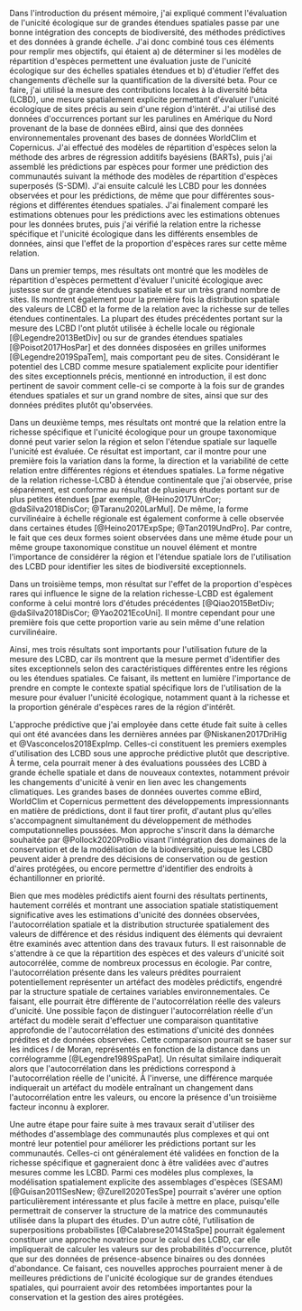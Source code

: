 Dans l'introduction du présent mémoire, j'ai expliqué comment l'évaluation de l'unicité écologique sur de grandes étendues spatiales passe par une bonne intégration des concepts de biodiversité, des méthodes prédictives et des données à grande échelle. J'ai donc combiné tous ces éléments pour remplir mes objectifs,  qui étaient a) de déterminer si les modèles de répartition d'espèces permettent une évaluation juste de l'unicité écologique sur des échelles spatiales étendues et b) d'étudier l’effet des changements d’échelle sur la quantification de la diversité beta. Pour ce faire, j'ai utilisé la mesure des contributions locales à la diversité bêta (LCBD), une mesure spatialement explicite permettant d'évaluer l'unicité écologique de sites précis au sein d'une région d'intérêt. J'ai utilisé des données d'occurrences portant sur les parulines en Amérique du Nord provenant de la base de données eBird, ainsi que des données environnementales provenant des bases de données WorldClim et Copernicus. J'ai effectué des modèles de répartition d'espèces selon la méthode des arbres de régression additifs bayésiens (BARTs), puis j'ai assemblé les prédictions par espèces pour former une prédiction des communautés suivant la méthode des modèles de répartition d'espèces superposés (S-SDM). J'ai ensuite calculé les LCBD pour les données observées et pour les prédictions, de même que pour différentes sous-régions et différentes étendues spatiales. J'ai finalement comparé les estimations obtenues pour les prédictions avec les estimations obtenues pour les données brutes, puis j'ai vérifié la relation entre la richesse spécifique et l'unicité écologique dans les différents ensembles de données, ainsi que l'effet de la proportion d'espèces rares sur cette même relation.

Dans un premier temps, mes résultats ont montré que les modèles de répartition d'espèces permettent d'évaluer l'unicité écologique avec justesse sur de grande étendues spatiale et sur un très grand nombre de sites. Ils montrent également pour la première fois la distribution spatiale des valeurs de LCBD et la forme de la relation avec la richesse sur de telles étendues continentales. La plupart des études précédentes portant sur la mesure des LCBD l'ont plutôt utilisée à échelle locale ou régionale [@Legendre2013BetDiv] ou sur de grandes étendues spatiales [@Poisot2017HosPar] et des données disposées en grilles uniformes [@Legendre2019SpaTem], mais comportant peu de sites. Considérant le potentiel des LCBD comme mesure spatialement explicite pour identifier des sites exceptionnels précis, mentionné en introduction, il est donc pertinent de savoir comment celle-ci se comporte à la fois sur de grandes étendues spatiales et sur un grand nombre de sites, ainsi que sur des données prédites plutôt qu'observées. 

Dans un deuxième temps, mes résultats ont montré que la relation entre la richesse spécifique et l'unicité écologique pour un groupe taxonomique donné peut varier selon la région et selon l'étendue spatiale sur laquelle l'unicité est évaluée. Ce résultat est important, car il montre pour une première fois la variation dans la forme, la direction et la variabilité de cette relation entre différentes régions et étendues spatiales. La forme négative de la relation richesse-LCBD à étendue continentale que j'ai observée, prise séparément, est conforme au résultat de plusieurs études portant sur de plus petites étendues [par exemple, @Heino2017UnrCor; @daSilva2018DisCor; @Taranu2020LarMul]. De même, la forme curvilinéaire à échelle régionale est également conforme à celle observée dans certaines études [@Heino2017ExpSpe; @Tan2019UndPro]. Par contre, le fait que ces deux formes soient observées dans une même étude pour un même groupe taxonomique constitue un nouvel élément et montre l'importance de considérer la région et l'étendue spatiale lors de l'utilisation des LCBD pour identifier les sites de biodiversité exceptionnels.

Dans un troisième temps, mon résultat sur l'effet de la proportion d'espèces rares qui influence le signe de la relation richesse-LCBD est également conforme à celui montré lors d'études précédentes [@Qiao2015BetDiv; @daSilva2018DisCor; @Yao2021EcoUni]. Il montre cependant pour une première fois que cette proportion varie au sein même d'une relation curvilinéaire. 

Ainsi, mes trois résultats sont importants pour l'utilisation future de la mesure des LCBD, car ils montrent que la mesure permet d'identifier des sites exceptionnels selon des caractéristiques différentes entre les régions ou les étendues spatiales. Ce faisant, ils mettent en lumière l'importance de prendre en compte le contexte spatial spécifique lors de l'utilisation de la mesure pour évaluer l'unicité écologique, notamment quant à la richesse et la proportion générale d'espèces rares de la région d'intérêt.

L'approche prédictive que j'ai employée dans cette étude fait suite à celles qui ont été avancées dans les dernières années par @Niskanen2017DriHig et @Vasconcelos2018ExpImp. Celles-ci constituent les premiers exemples d'utilisation des LCBD sous une approche prédictive plutôt que descriptive. À terme, cela pourrait mener à des évaluations poussées des LCBD à grande échelle spatiale et dans de nouveaux contextes, notamment prévoir les changements d'unicité à venir en lien avec les changements climatiques. Les grandes bases de données ouvertes comme eBird, WorldClim et Copernicus permettent des développements impressionnants en matière de prédictions, dont il faut tirer profit, d'autant plus qu'elles s'accompagnent simultanément du développement de méthodes computationnelles poussées. Mon approche s'inscrit dans la démarche souhaitée par @Pollock2020ProBio visant l'intégration des domaines de la conservation et de la modélisation de la biodiversité, puisque les LCBD peuvent aider à prendre des décisions de conservation ou de gestion d'aires protégées, ou encore permettre d'identifier des endroits à échantillonner en priorité. 

Bien que mes modèles prédictifs aient fourni des résultats pertinents, hautement corrélés et montrant une association spatiale statistiquement significative aves les estimations d'unicité des données observées, l'autocorrélation spatiale et la distribution structurée spatialement des valeurs de différence et des résidus indiquent des éléments qui devraient être examinés avec attention dans des travaux futurs. Il est raisonnable de s'attendre à ce que la répartition des espèces et des valeurs d'unicité soit autocorrélée, comme de nombreux processus en écologie. Par contre, l'autocorrélation présente dans les valeurs prédites pourraient potentiellement représenter un artéfact des modèles prédictifs, engendré par la structure spatiale de certaines variables environnementales. Ce faisant, elle pourrait être différente de l'autocorrélation réelle des valeurs d'unicité. Une possible façon de distinguer l'autocorrélation réelle d'un artéfact du modèle serait d'effectuer une comparaison quantitative approfondie de l'autocorrélation des estimations d'unicité des données prédites et de données observées. Cette comparaison pourrait se baser sur les indices $I$ de Moran, représentés en fonction de la distance dans un corrélogramme [@Legendre1989SpaPat]. Un résultat similaire indiquerait alors que l'autocorrélation dans les prédictions correspond à l'autocorrélation réelle de l'unicité. À l'inverse, une différence marquée indiquerait un artéfact du modèle entraînant un changement dans l'autocorrélation entre les valeurs, ou encore la présence d'un troisième facteur inconnu à explorer.

Une autre étape pour faire suite à mes travaux serait d'utiliser des méthodes d'assemblage des communautés plus complexes et qui ont montré leur potentiel pour améliorer les prédictions portant sur les communautés. Celles-ci ont généralement été validées en fonction de la richesse spécifique et gagneraient donc à être validées avec d'autres mesures comme les LCBD. Parmi ces modèles plus complexes, la modélisation spatialement explicite des assemblages d'espèces (SESAM) [@Guisan2011SesNew; @Zurell2020TesSpe] pourrait s'avérer une option particulièrement intéressante et plus facile à mettre en place, puisqu'elle permettrait de conserver la structure de la matrice des communautés utilisée dans la plupart des études. D'un autre côté, l'utilisation de superpositions probabilistes [@Calabrese2014StaSpe] pourrait également constituer une approche novatrice pour le calcul des LCBD, car elle impliquerait de calculer les valeurs sur des probabilités d'occurrence, plutôt que sur des données de présence-absence binaires ou des données d'abondance. Ce faisant, ces nouvelles approches pourraient mener à de meilleures prédictions de l'unicité écologique sur de grandes étendues spatiales, qui pourraient avoir des retombées importantes pour la conservation et la gestion des aires protégées.
